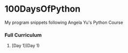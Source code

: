 # 100DaysOfPython
My program snippets following Angela Yu's Python Course

### Full Curriculum

1. [Day 1](Day 1)
